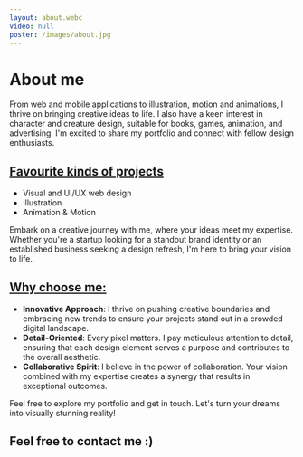 ```yaml
---
layout: about.webc
video: null
poster: /images/about.jpg
---
```

<h1 class="text-heading-2">About me</h1>

From web and mobile applications to illustration, motion and animations, I thrive on bringing creative ideas to life. I also have a keen interest in character and creature design, suitable for books, games, animation, and advertising. I'm excited to share my portfolio and connect with fellow design enthusiasts.

<div class="accent-purple">

## <u>Favourite kinds of projects</u>

* Visual and UI/UX web design
* Illustration
* Animation & Motion

Embark on a creative journey with me, where your ideas meet my expertise. Whether you're a startup looking for a standout brand identity or an established business seeking a design refresh, I'm here to bring your vision to life.

</div>


<div class="accent-green">

## <u>Why choose me:</u>

* **Innovative Approach**: I thrive on pushing creative boundaries and embracing new trends to ensure your projects stand out in a crowded digital landscape.
* **Detail-Oriented**: Every pixel matters. I pay meticulous attention to detail, ensuring that each design element serves a purpose and contributes to the overall aesthetic.
* **Collaborative Spirit**: I believe in the power of collaboration. Your vision combined with my expertise creates a synergy that results in exceptional outcomes.

Feel free to explore my portfolio and get in touch. Let's turn your dreams into visually stunning reality!

</div>

<h2 class="text-heading-2">Feel free to contact me :)</h2>